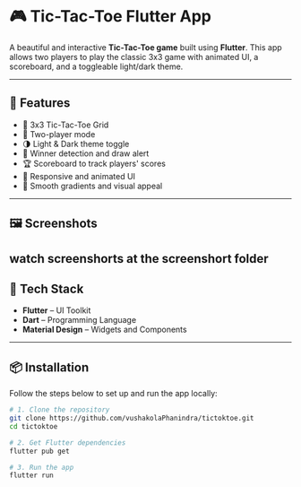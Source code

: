 # 🎮 Tic-Tac-Toe Flutter App

A beautiful and interactive **Tic-Tac-Toe game** built using **Flutter**. This app allows two players to play the classic 3x3 game with animated UI, a scoreboard, and a toggleable light/dark theme.

---

## 🚀 Features

- 🎲 3x3 Tic-Tac-Toe Grid
- 👥 Two-player mode
- 🌗 Light & Dark theme toggle
- 🧠 Winner detection and draw alert
- 🏆 Scoreboard to track players' scores
- 📱 Responsive and animated UI
- 🎨 Smooth gradients and visual appeal

---

## 🖼️ Screenshots

watch screenshorts at the screenshort folder 
---

## 🧰 Tech Stack

- **Flutter** – UI Toolkit
- **Dart** – Programming Language
- **Material Design** – Widgets and Components

---

## 📦 Installation

Follow the steps below to set up and run the app locally:

```bash
# 1. Clone the repository
git clone https://github.com/vushakolaPhanindra/tictoktoe.git
cd tictoktoe

# 2. Get Flutter dependencies
flutter pub get

# 3. Run the app
flutter run
